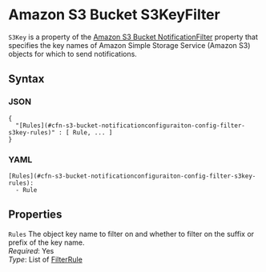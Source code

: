 # Amazon S3 Bucket S3KeyFilter<a name="aws-properties-s3-bucket-notificationconfiguration-config-filter-s3key"></a>

`S3Key` is a property of the [Amazon S3 Bucket NotificationFilter](aws-properties-s3-bucket-notificationconfiguration-config-filter.md) property that specifies the key names of Amazon Simple Storage Service \(Amazon S3\) objects for which to send notifications\.

## Syntax<a name="w13ab1c21c10d204c13d138b5"></a>

### JSON<a name="aws-properties-s3-bucket-notificationconfiguration-config-filter-s3key-syntax.json"></a>

```
{
  "[Rules](#cfn-s3-bucket-notificationconfiguraiton-config-filter-s3key-rules)" : [ Rule, ... ]
}
```

### YAML<a name="aws-properties-s3-bucket-notificationconfiguration-config-filter-s3key-syntax.yaml"></a>

```
[Rules](#cfn-s3-bucket-notificationconfiguraiton-config-filter-s3key-rules):
  - Rule
```

## Properties<a name="w13ab1c21c10d204c13d138b7"></a>

`Rules`  <a name="cfn-s3-bucket-notificationconfiguraiton-config-filter-s3key-rules"></a>
The object key name to filter on and whether to filter on the suffix or prefix of the key name\.  
*Required*: Yes  
*Type*: List of [FilterRule](aws-properties-s3-bucket-notificationconfiguration-config-filter-s3key-rules.md)